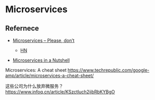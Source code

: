 # Microservices


## Refernece
* [Microservices – Please, don’t](http://basho.com/posts/technical/microservices-please-dont/)
  * [HN](https://news.ycombinator.com/item?id=12508655)

* [Microservices in a Nutshell](https://www.thoughtworks.com/insights/blog/microservices-nutshell)


Microservices: A cheat sheet
https://www.techrepublic.com/google-amp/article/microservices-a-cheat-sheet/

这些公司为什么放弃微服务？
https://www.infoq.cn/article/KSzctluch2ijbRbKYBgO
